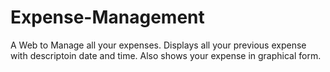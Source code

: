 # Expense-Management

A Web to Manage all your expenses.
Displays all your previous expense with descriptoin date and time. Also shows your expense in graphical form.

